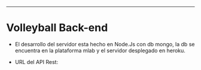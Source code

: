 
***
# Volleyball Back-end

* El desarrollo del servidor esta hecho en Node.Js con db mongo, la db se encuentra en la plataforma mlab y el servidor desplegado en heroku.

* URL del API Rest: